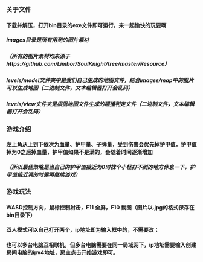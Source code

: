 ### 关于文件
#### 下载并解压，打开bin目录的exe文件即可运行，来一起愉快的玩耍啊

##### images目录是所有用到的图片素材
##### （所有的图片素材均来源于https://github.com/Limbor/SoulKnight/tree/master/Resource）
##### levels/model文件夹中是我们自己生成的地图文件，结合images/map中的图片可以生成地图（二进制文件，文本编辑器打开会乱码）
##### levels/view文件夹是根据地图文件生成的碰撞判定文件（二进制文件，文本编辑器打开会乱码）

### 游戏介绍
#### 左上角从上到下依次为血量、护甲量、子弹量，受到伤害会优先掉护甲值，护甲值掉为0之后掉血量，护甲值如果不是满的，会随着时间逐渐增加
##### （所以最佳策略是当自己的护甲值接近为0时找个小怪打不到的地方休息一下，护甲值接近满的时候再继续游戏）

### 游戏玩法
#### WASD控制方向，鼠标控制射击，F11 全屏，F10 截图（图片以.jpg的格式保存在bin目录下）
#### 双人模式可以自己打开两个，ip地址即为输入框中的，不需要改；
#### 也可以多台电脑互相联机，但多台电脑需要在同一局域网下，ip地址需要输入创建房间电脑的ipv4地址，房主点击开始游戏即可。
